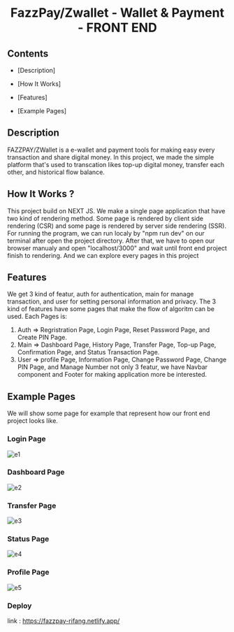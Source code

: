 <h1 align="center">FazzPay/Zwallet - Wallet & Payment - FRONT END</h1>

## Contents
- [Description]

- [How It Works]

- [Features]

- [Example Pages]



## Description

FAZZPAY/ZWallet is a e-wallet and payment tools for making easy every transaction and share digital money. In this project, we made the simple platform that's used to transcation likes top-up digital money, transfer each other, and  historical flow balance.

## How It Works ?

This project build on NEXT JS. We make a single page application that have two kind of rendering method. Some page is rendered by client side rendering (CSR) and some page is rendered by server side rendering (SSR). For running the program, we can run localy by "npm run dev" on our terminal after open the project directory. After that, we have to open our browser manualy and open "localhost/3000" and wait until front end project finish to rendering. And we can explore every pages in this project

## Features

We get 3 kind of featur, auth for authentication, main for manage transaction, and user for setting personal information and privacy. The 3 kind of features have some pages that make the flow of algoritm can be used. Each Pages is:
1. Auth => Regristration Page, Login Page, Reset Password Page, and Create PIN Page.
2. Main => Dashboard Page, History Page, Transfer Page, Top-up Page, Confirmation Page, and Status Transaction Page.
3. User => profile Page, Information Page, Change Password Page, Change PIN Page, and Manage Number
not only 3 featur, we have Navbar component and Footer for making application more be interested.

## Example Pages
We will show some page for example that represent how our front end project looks like.

### Login Page
![e1](https://user-images.githubusercontent.com/95269946/171458608-7641e2ce-dc6e-4005-9f8f-adfe3ceea552.png)
### Dashboard Page
![e2](https://user-images.githubusercontent.com/95269946/171458640-7c7bfe17-aba5-468f-9011-3015307f046c.png)
### Transfer Page
![e3](https://user-images.githubusercontent.com/95269946/171458662-deb8d293-0748-4344-85ad-39cee6c6208f.png)
### Status Page
![e4](https://user-images.githubusercontent.com/95269946/171458727-260d98e5-a6af-4832-93e2-09e1faafbf49.png)
### Profile Page
![e5](https://user-images.githubusercontent.com/95269946/171458752-cd0f365b-7d8b-4b16-b2af-21c9f8e46bf7.png)

### Deploy
link  : https://fazzpay-rifang.netlify.app/
